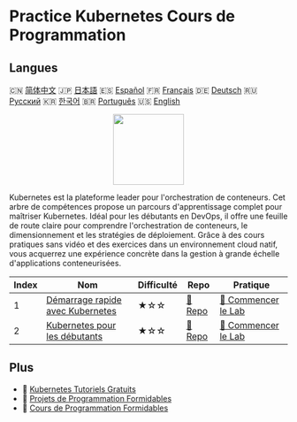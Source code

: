 # Practice Kubernetes Cours de Programmation

## Langues

🇨🇳 [简体中文](README_zh.md) 🇯🇵 [日本語](README_ja.md) 🇪🇸 [Español](README_es.md) 🇫🇷 [Français](README_fr.md) 🇩🇪 [Deutsch](README_de.md) 🇷🇺 [Русский](README_ru.md) 🇰🇷 [한국어](README_ko.md) 🇧🇷 [Português](README_pt.md) 🇺🇸 [English](README.md) 

<div align="center">
<img width="128px" src="https://file.labex.io/path/RTAa3OE96ESn.png">
</div>

Kubernetes est la plateforme leader pour l'orchestration de conteneurs. Cet arbre de compétences propose un parcours d'apprentissage complet pour maîtriser Kubernetes. Idéal pour les débutants en DevOps, il offre une feuille de route claire pour comprendre l'orchestration de conteneurs, le dimensionnement et les stratégies de déploiement. Grâce à des cours pratiques sans vidéo et des exercices dans un environnement cloud natif, vous acquerrez une expérience concrète dans la gestion à grande échelle d'applications conteneurisées.

|   Index | Nom                                                                                         | Difficulté   | Repo                                                                 | Pratique                                                                       |
|---------|---------------------------------------------------------------------------------------------|--------------|----------------------------------------------------------------------|--------------------------------------------------------------------------------|
|       1 | [Démarrage rapide avec Kubernetes](https://labex.io/fr/courses/quick-start-with-kubernetes) | ★☆☆          | [🔗 Repo](https://github.com/labex-labs/quick-start-with-kubernetes) | [🚀 Commencer le Lab](https://labex.io/fr/courses/quick-start-with-kubernetes) |
|       2 | [Kubernetes pour les débutants](https://labex.io/fr/courses/kubernetes-for-noobs)           | ★☆☆          | [🔗 Repo](https://github.com/labex-labs/kubernetes-for-noobs)        | [🚀 Commencer le Lab](https://labex.io/fr/courses/kubernetes-for-noobs)        |

## Plus

- 🔗 [Kubernetes Tutoriels Gratuits](https://github.com/labex-labs/kubernetes-free-tutorials)
- 🔗 [Projets de Programmation Formidables](https://github.com/labex-labs/awesome-programming-projects)
- 🔗 [Cours de Programmation Formidables](https://github.com/labex-labs/awesome-programming-courses)

